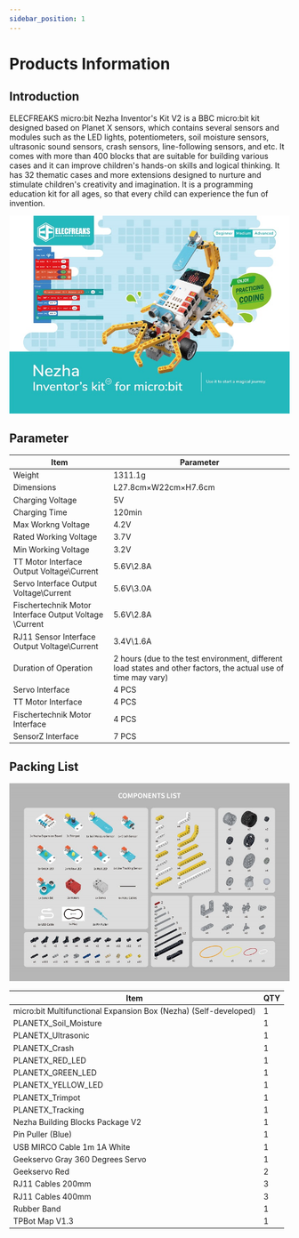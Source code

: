 ```yaml
---
sidebar_position: 1
---
```


# Products Information

## Introduction

ELECFREAKS micro:bit Nezha Inventor's Kit V2 is a BBC micro:bit kit designed based on Planet X sensors, which contains several sensors and modules such as the LED lights, potentiometers, soil moisture sensors, ultrasonic sound sensors, crash sensors, line-following sensors, and etc. It comes with more than 400 blocks that are suitable for building various cases and it can improve children's hands-on skills and logical thinking. It has 32 thematic cases and more extensions designed to nurture and stimulate children's creativity and imagination. It is a programming education kit for all ages, so that every child can experience the fun of invention.

![](./images/nezha-inventors-kit-v2-01.png)

## Parameter

| Item | Parameter |
|---|---|
|Weight|1311.1g|
|Dimensions|L27.8cm×W22cm×H7.6cm|
|Charging Voltage|5V|
|Charging Time|120min|
|Max Workng Voltage|4.2V|
|Rated Working Voltage|3.7V
|Min Working Voltage|3.2V|
|TT Motor Interface Output Voltage\Current|5.6V\2.8A|
|Servo Interface Output Voltage\Current|5.6V\3.0A|
|Fischertechnik Motor Interface Output Voltage \Current|5.6V\2.8A|
|RJ11 Sensor Interface Output Voltage\Current|3.4V\1.6A|
|Duration of Operation|2 hours (due to the test environment, different load states and other factors, the actual use of time may vary)|
|Servo Interface|4 PCS|
|TT Motor Interface|4 PCS|
|Fischertechnik Motor Interface|4 PCS|
|SensorZ Interface|7 PCS|

## Packing List

![](./images/nezha-inventors-kit-v2-02.png)

| Item | QTY |
|---|---|
| micro:bit Multifunctional Expansion Box (Nezha) (Self-developed) | 1 |
| PLANETX_Soil_Moisture | 1 |
| PLANETX_Ultrasonic | 1 |
| PLANETX_Crash | 1 |
| PLANETX_RED_LED | 1 |
| PLANETX_GREEN_LED | 1 |
| PLANETX_YELLOW_LED | 1 |
| PLANETX_Trimpot | 1 |
| PLANETX_Tracking | 1 |
| Nezha Building Blocks Package V2 | 1 |
| Pin Puller (Blue)  | 1 |
| USB MIRCO Cable 1m 1A White | 1 |
| Geekservo Gray 360 Degrees Servo | 1 |
| Geekservo Red | 2 |
| RJ11 Cables 200mm | 3 |
| RJ11 Cables 400mm | 3 |
| Rubber Band | 1 |
| TPBot Map V1.3 | 1 |
